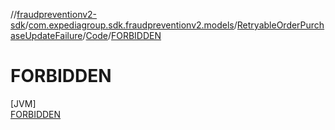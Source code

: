 //[fraudpreventionv2-sdk](../../../../../index.md)/[com.expediagroup.sdk.fraudpreventionv2.models](../../../index.md)/[RetryableOrderPurchaseUpdateFailure](../../index.md)/[Code](../index.md)/[FORBIDDEN](index.md)

# FORBIDDEN

[JVM]\
[FORBIDDEN](index.md)
